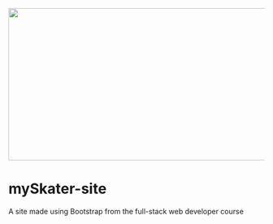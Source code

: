 <a href="https://imgflip.com/gif/2om2bh"><img src="https://i.imgflip.com/2om2bh.gif" width="600" height="300"/></a>

# mySkater-site
A site made using Bootstrap from the full-stack web developer course
